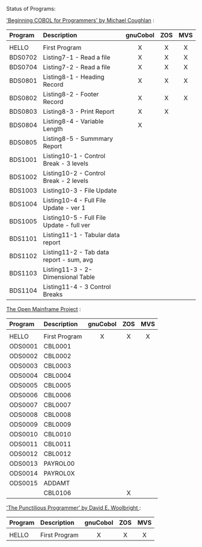 Status of Programs:

['Beginning COBOL for Programmers' by Michael Coughlan](http://www.apress.com/9781430262534) :

| Program | Description                               | gnuCobol |  ZOS  |  MVS  |
| :------ | :---------------------------------------- | :------: | :---: | :---: |
|         |                                           |          |       |       |
| HELLO   | First Program                             |    X     |   X   |   X   |
| BDS0702 | Listing7-1 - Read a file                  |    X     |   X   |   X   |
| BDS0704 | Listing7-2 - Read a file                  |    X     |   X   |   X   |
| BDS0801 | Listing8-1 - Heading Record               |    X     |   X   |   X   |
| BDS0802 | Listing8-2 - Footer Record                |    X     |   X   |   X   |
| BDS0803 | Listing8-3 - Print Report                 |    X     |   X   |       |
| BDS0804 | Listing8-4 - Variable Length              |    X     |       |       |
| BDS0805 | Listing8-5 - Summmary Report              |          |       |       |
| BDS1001 | Listing10-1 - Control Break - 3 levels    |          |       |       |
| BDS1002 | Listing10-2 - Control Break - 2 levels    |          |       |       |
| BDS1003 | Listing10-3 - File Update                 |          |       |       |
| BDS1004 | Listing10-4 - Full File Update - ver 1    |          |       |       |
| BDS1005 | Listing10-5 - Full File Update - full ver |          |       |       |
| BDS1101 | Listing11-1 - Tabular data report         |          |       |       |
| BDS1102 | Listing11-2 - Tab data report - sum, avg  |          |       |       |
| BDS1103 | Listing11-3 - 2-Dimensional Table         |          |       |       |
| BDS1104 | Listing11-4 - 3 Control Breaks            |          |       |       |


[The Open Mainframe Project](https://www.openmainframeproject.org/projects/coboltrainingcourse) :

| Program | Description   | gnuCobol |  ZOS  |  MVS  |
| :------ | :------------ | :------: | :---: | :---: |
|         |               |          |       |       |
| HELLO   | First Program |    X     |   X   |   X   |
| ODS0001 | CBL0001       |          |       |       |
| ODS0002 | CBL0002       |          |       |       |
| ODS0003 | CBL0003       |          |       |       |
| ODS0004 | CBL0004       |          |       |       |
| ODS0005 | CBL0005       |          |       |       |
| ODS0006 | CBL0006       |          |       |       |
| ODS0007 | CBL0007       |          |       |       |
| ODS0008 | CBL0008       |          |       |       |
| ODS0009 | CBL0009       |          |       |       |
| ODS0010 | CBL0010       |          |       |       |
| ODS0011 | CBL0011       |          |       |       |
| ODS0012 | CBL0012       |          |       |       |
| ODS0013 | PAYROL00      |          |       |       |
| ODS0014 | PAYROL0X      |          |       |       |
| ODS0015 | ADDAMT        |          |       |       |
|         | CBL0106       |          |   X   |       |


['The Punctilious Programmer' by David E. Woolbright ](https://punctiliousprogrammer.com/ibm-enterprise-cobol/):

| Program | Description   | gnuCobol |  ZOS  |  MVS  |
| :------ | :------------ | :------: | :---: | :---: |
|         |               |          |       |       |
| HELLO   | First Program |    X     |   X   |   X   |

